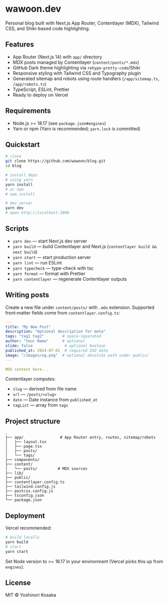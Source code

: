 # wawoon.dev

Personal blog built with Next.js App Router, Contentlayer (MDX), Tailwind CSS, and Shiki-based code highlighting.

## Features
- App Router (Next.js 14) with `app/` directory
- MDX posts managed by Contentlayer (`content/posts/*.mdx`)
- GitHub Dark theme highlighting via `rehype-pretty-code`/Shiki
- Responsive styling with Tailwind CSS and Typography plugin
- Generated sitemap and robots using route handlers (`/app/sitemap.ts`, `/app/robots.ts`)
- TypeScript, ESLint, Prettier
- Ready to deploy on Vercel

## Requirements
- Node.js >= 18.17 (see `package.json#engines`)
- Yarn or npm (Yarn is recommended; `yarn.lock` is committed)

## Quickstart
```bash
# clone
git clone https://github.com/wawoon/blog.git
cd blog

# install deps
# using yarn
yarn install
# or npm
# npm install

# dev server
yarn dev
# open http://localhost:3000
```

## Scripts
- `yarn dev` — start Next.js dev server
- `yarn build` — build Contentlayer and Next.js (`contentlayer build && next build`)
- `yarn start` — start production server
- `yarn lint` — run ESLint
- `yarn typecheck` — type-check with tsc
- `yarn format` — format with Prettier
- `yarn contentlayer` — regenerate Contentlayer outputs

## Writing posts
Create a new file under `content/posts/` with `.mdx` extension. Supported front‑matter fields come from `contentlayer.config.ts`:

```yaml
---
title: "My New Post"
description: "Optional description for meta"
tags: "tag1 tag2"        # space-separated
author: "Your Name"      # optional
slide: false              # optional boolean
published_at: 2024-07-01  # required ISO date
image: "/images/og.png"  # optional absolute path under public/
---

MDX content here...
```

Contentlayer computes:
- `slug` — derived from file name
- `url` — `/posts/<slug>`
- `date` — Date instance from `published_at`
- `tagList` — array from `tags`

## Project structure
```
.
├── app/                # App Router entry, routes, sitemap/robots
│   ├── layout.tsx
│   ├── page.tsx
│   ├── posts/
│   └── tags/
├── components/
├── content/
│   └── posts/         # MDX sources
├── lib/
├── public/
├── contentlayer.config.ts
├── tailwind.config.js
├── postcss.config.js
├── tsconfig.json
└── package.json
```

## Deployment
Vercel recommended:
```bash
# build locally
yarn build
# start
yarn start
```
Set Node version to >= 18.17 in your environment (Vercel picks this up from `engines`).

## License
MIT © Yoshinori Kosaka
